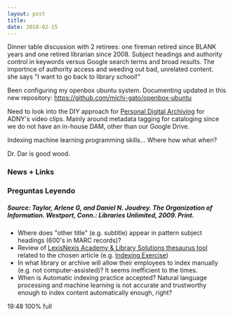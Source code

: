 ```yaml
---
layout: post
title: 
date: 2018-02-15
---
```


Dinner table discussion with 2 retirees: one fireman retired since BLANK years and one retired librarian since 2008.
Subject headings and authority control in keywords versus Google search terms and broad results. The importnce of authority access and weeding out bad, unrelated content.  
she says "I want to go back to library school!"

Been configuring my openbox ubuntu system. Documenting updated in this new repository: https://github.com/michi-gato/openbox-ubuntu

Need to look into the DIY approach for [Personal Digital Archiving](https://blogs.loc.gov/thesignal/2014/03/personal-digital-archiving-the-basics-of-scanning/)  for ADNY's video clips. Mainly around metadata tagging for cataloging since we do not have an in-house DAM, other than our Google Drive. 

Indexing machine learning programming skills... Where how what when?

Dr. Dar is good wood.

### News + Links


### Preguntas Leyendo
##### Source: Taylor, Arlene G, and Daniel N. Joudrey. The Organization of Information. Westport, Conn.: Libraries Unlimited, 2009. Print. 
* Where does "other title" (e.g. subtitle) appear in pattern subject headings (600's in MARC records)?
* Review of [LexisNexis Academy & Library Solutions thesaurus tool](http://www.lexisnexis.com.libezproxy2.syr.edu/hottopics/lnacademic/proxyIndex.asp?cn=1) related to the chosen article (e.g. [Indexing Exercise](http://metadataetc.org/616/ex_indexing.html))
* In what library or archive will allow their employees to index manually (e.g. not computer-assisted)? It seems inefficient to the times.
* When is Automatic indexing practice accepted? Natural language processing and machine learning is not accurate and trustworthy enough to index content automatically enough, right?


19:48 100% full

